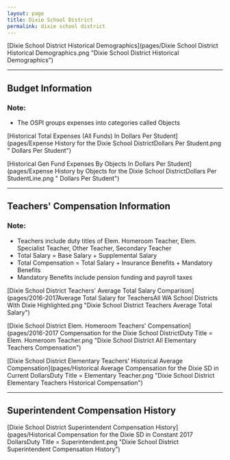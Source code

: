 ```yaml
---
layout: page
title: Dixie School District
permalink: dixie school district
---
```



[Dixie School District Historical Demographics](pages/Dixie School District Historical Demographics.png "Dixie School District Historical Demographics")

___

## Budget Information
### Note:
- The OSPI groups expenses into categories called Objects

[Historical Total Expenses (All Funds) In Dollars Per Student](pages/Expense History for the Dixie School DistrictDollars Per Student.png " Dollars Per Student")

[Historical Gen Fund Expenses By Objects In Dollars Per Student](pages/Expense History by Objects for the Dixie School DistrictDollars Per StudentLine.png " Dollars Per Student")


___

## Teachers' Compensation Information
### Note:
- Teachers include duty titles of Elem. Homeroom Teacher, Elem. Specialist Teacher, Other Teacher, Secondary Teacher
- Total Salary = Base Salary + Supplemental Salary
- Total Compensation = Total Salary + Insurance Benefits + Mandatory Benefits
- Mandatory Benefits include pension funding and payroll taxes

[Dixie School District Teachers' Average Total Salary Comparison](pages/2016-2017Average Total Salary for TeachersAll WA School Districts With Dixie Highlighted.png "Dixie School District Teachers Average Total Salary")

[Dixie School District Elem. Homeroom Teachers' Compensation](pages/2016-2017 Compensation for the Dixie School DistrictDuty Title = Elem. Homeroom Teacher.png "Dixie School District All Elementary Teachers Compensation")

[Dixie School District Elementary Teachers' Historical Average Compensation](pages/Historical Average Compensation for the Dixie SD in Current DollarsDuty Title = Elementary Teacher.png "Dixie School District Elementary Teachers Historical Compensation")


___

## Superintendent Compensation History

[Dixie School District Superintendent Compensation History](pages/Historical Compensation for the Dixie SD in Constant 2017 DollarsDuty Title = Superintendent.png "Dixie School District Superintendent Compensation History")

